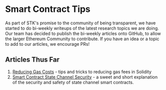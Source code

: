 # Smart Contract Tips

As part of STK's promise to the community of being transparent, we have started to do bi-weekly writeups of the latest research topics we are doing. Our team has decided to publish the bi-weekly articles onto GitHub, to allow the larger Ethereum Community to contribute. If you have an idea or a topic to add to our articles, we encourage PRs! 

## Articles Thus Far 

1. [Reducing Gas Costs](./ReducingGasFees.md) - tips and tricks to reducing gas fees in Solidity 
2. [Smart Contract State Channel Security](./StateChannelSecurity.md) - a sweet and short explanation of the security and safety of state channel smart contracts. 